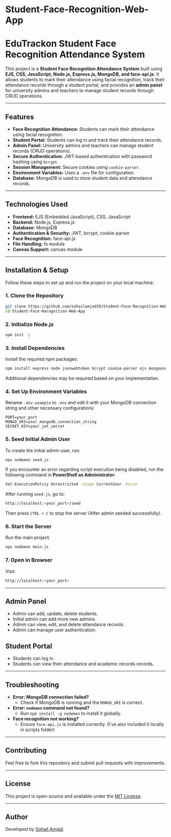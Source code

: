 # Student-Face-Recognition-Web-App

# EduTrackon Student Face Recognition Attendance System

This project is a **Student Face Recognition Attendance System** built using **EJS, CSS, JavaScript, Node.js, Express.js, MongoDB, and face-api.js**. It allows students to mark their attendance using facial recognition, track their attendance records through a student portal, and provides an **admin panel** for university admins and teachers to manage student records through CRUD operations.

---

## Features

- **Face Recognition Attendance:** Students can mark their attendance using facial recognition.
- **Student Portal:** Students can log in and track their attendance records.
- **Admin Panel:** University admins and teachers can manage student records (CRUD operations).
- **Secure Authentication:** JWT-based authentication with password hashing using `bcrypt`.
- **Session Management:** Secure cookies using `cookie-parser`.
- **Environment Variables:** Uses a `.env` file for configuration.
- **Database:** MongoDB is used to store student data and attendance records.

---

## Technologies Used

- **Frontend:** EJS (Embedded JavaScript), CSS, JavaScript
- **Backend:** Node.js, Express.js
- **Database:** MongoDB
- **Authentication & Security:** JWT, bcrypt, cookie-parser
- **Face Recognition:** face-api.js
- **File Handling:** fs module
- **Canvas Support:** canvas module

---

## Installation & Setup

Follow these steps to set up and run the project on your local machine:

### 1. Clone the Repository
```sh
git clone https://github.com/sohailamjad39/Student-Face-Recognition-Web-App.git
cd Student-Face-Recognition-Web-App
```

### 2. Initialize Node.js
```sh
npm init -y
```

### 3. Install Dependencies
Install the required npm packages:
```sh
npm install express node jsonwebtoken bcrypt cookie-parser ejs mongoose nodemon dotenv face-api.js canvas fs
```
Additional dependencies may be required based on your implementation.

### 4. Set Up Environment Variables
Rename `.env.example` to `.env` and edit it with your MongoDB connection string and other necessary configurations:
```
PORT=your_port
MONGO_URI=your_mongodb_connection_string
SECRET_KEY=your_jwt_secret
```

### 5. Seed Initial Admin User
To create the initial admin user, run:
```sh
npx nodemon seed.js
```
If you encounter an error regarding script execution being disabled, run the following command in **PowerShell as Administrator**:
```sh
Set-ExecutionPolicy Unrestricted -Scope CurrentUser -Force
```
After running `seed.js`, go to:
```sh
http://localhost:<your_port>/seed
```
Then press `CTRL + C` to stop the server (After admin seeded successfully).

### 6. Start the Server
Run the main project:
```sh
npx nodemon main.js
```

### 7. Open in Browser
Visit:
```sh
http://localhost:<your_port>
```

---


## Admin Panel
- Admin can add, update, delete students.
- Initial admin can add more new admins.
- Admin can view, edit, and delete attendance records.
- Admin can manage user authentication.

## Student Portal
- Students can log in.
- Students can view their attendance and academic records records.

---

## Troubleshooting
- **Error: MongoDB connection failed?**
  - Check if MongoDB is running and the `MONGO_URI` is correct.
- **Error: `nodemon` command not found?**
  - Run `npm install -g nodemon` to install it globally.
- **Face recognition not working?**
  - Ensure `face-api.js` is installed correctly. (I've also included it locally in scripts folder)

---

## Contributing
Feel free to fork this repository and submit pull requests with improvements.

---

## License
This project is open-source and available under the [MIT License](LICENSE).

---

## Author
Developed by [Sohail Amjad](https://github.com/sohailamjad39).


